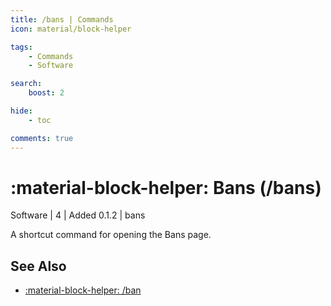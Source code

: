 ```yaml
---
title: /bans | Commands
icon: material/block-helper

tags:
    - Commands
    - Software

search:
    boost: 2

hide:
    - toc

comments: true
---
```

# <p style="color: var(--md-default-fg-color); display: inline;">:material-block-helper: Bans</p> (/bans)
<div style="display:inline;">
<p style="color: var(--destrix-docs--commandcat-software); display: inline;">Software</p>
| <p style="color: var(--md-default-fg-color--light); display: inline;">4</p> | <p style="color: var(--md-default-fg-color--light); display: inline;"> Added 0.1.2</p> | bans
</div>

A shortcut command for opening the Bans page.

## See Also
* [:material-block-helper: /ban](./ban.md)